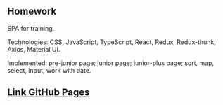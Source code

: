 ## Homework
SPA for training.

Technologies: CSS, JavaScript, TypeScript, React, Redux, Redux-thunk, Axios, Material UI.

Implemented: pre-junior page; junior page; junior-plus page; sort, map, select, input, work with date.

## [Link GitHub Pages](https://vladimirgromyko.github.io/my-react-hw-1)
